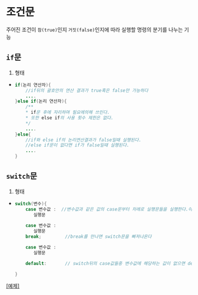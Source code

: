 # 조건문
주어진 조건이 `참(true)`인지 `거짓(false)`인지에 따라 실행할 명령의 분기를 나누는 기능

## `if`문
   1. 형태
   - ```java
     if(논리 연산자){   
         //if뒤의 괄호안의 연산 결과가 true혹은 false만 가능하다
         ....
     }else if(논리 연산자){
         /**
         * if문 후에 자리하며 필요에의해 쓰인다.
         * 또한 else if의 사용 횟수 제한은 없다.
         */
         ....
     }else{
         //if와 else if의 논리연산결과가 false일때 실행된다.
         //else if문이 없다면 if가 false일때 실행된다.
         ....
     }
     ```

## `switch`문
   1. 형태
   - ```java
     switch(변수){
         case 변수값 :  //변수값과 같은 값의 case문부터 차례로 실행문들을 실행한다.아래에 있는 케이스문들도 실행한다.
            실행문
            
         case 변수값 :
            실행문
         break;         //break를 만나면 switch문을 빠져나온다

         case 변수값 :
            실행문

         default:       // switch뒤의 case값들중 변수값에 해당하는 값이 없으면 default부터 실행한다. (선택)

     }
     ```

[[예제]](../../code/class03/chapter04/Operator_03.java)